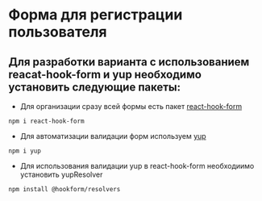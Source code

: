 # Форма для регистрации пользователя

## Для разработки варианта с использованием reacat-hook-form и yup необходимо установить следующие пакеты:

* Для организации сразу всей формы есть пакет [react-hook-form](https://www.npmjs.com/package/react-hook-form)

```shell
npm i react-hook-form
```

* Для автоматизации валидации форм используем [yup](https://www.npmjs.com/package/yup)

```shell
npm i yup
```

* Для использования валидации yup в react-hook-form необходиимо установить yupResolver

```shell
npm install @hookform/resolvers
```
